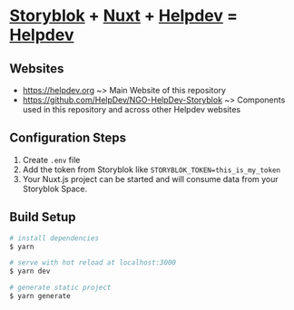# [Storyblok](https://www.storyblok.com/) + [Nuxt](https://nuxtjs.org/) + [Helpdev](https://helpdev.org) = [Helpdev](https://helpdev.org)

## Websites
- https://helpdev.org ~> Main Website of this repository
- https://github.com/HelpDev/NGO-HelpDev-Storyblok ~> Components used in this repository and across other Helpdev websites

## Configuration Steps

1. Create `.env` file
2. Add the token from Storyblok like `STORYBLOK_TOKEN=this_is_my_token`
3. Your Nuxt.js project can be started and will consume data from your Storyblok Space.

## Build Setup

```bash
# install dependencies
$ yarn

# serve with hot reload at localhost:3000
$ yarn dev

# generate static project
$ yarn generate
```

